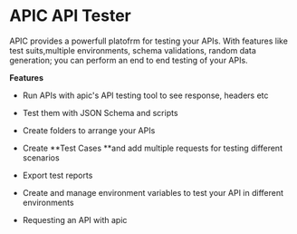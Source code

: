# APIC API Tester

APIC provides a powerfull platofrm for testing your APIs. With features like test suits,multiple environments, schema validations, random data generation; you can perform an end to end testing of your APIs.

**Features**

* Run APIs with apic's API testing tool to see response, headers etc
* Test them with JSON Schema and scripts
* Create folders to arrange your APIs
* Create **Test Cases **and add multiple requests for testing different scenarios
* Export test reports
* Create and manage environment variables to test your API in different environments

* Requesting an API with apic





